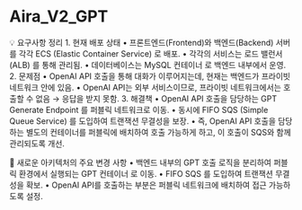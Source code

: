 # Aira_V2_GPT
💡 요구사항 정리
	1.	현재 배포 상태
	•	프론트엔드(Frontend)와 백엔드(Backend) 서버를 각각 ECS (Elastic Container Service) 로 배포.
	•	각각의 서비스는 로드 밸런서(ALB) 를 통해 관리됨.
	•	데이터베이스는 MySQL 컨테이너 로 백엔드 내부에서 운영.
	2.	문제점
	•	OpenAI API 호출을 통해 대화가 이루어지는데, 현재는 백엔드가 프라이빗 네트워크 안에 있음.
	•	OpenAI API는 외부 서비스이므로, 프라이빗 네트워크에서는 호출할 수 없음 → 응답을 받지 못함.
	3.	해결책
	•	OpenAI API 호출을 담당하는 GPT Generate Endpoint 를 퍼블릭 네트워크로 이동.
	•	동시에 FIFO SQS (Simple Queue Service) 를 도입하여 트랜잭션 무결성을 보장.
	•	즉, OpenAI API 호출을 담당하는 별도의 컨테이너를 퍼블릭에 배치하여 호출 가능하게 하고, 이 호출이 SQS와 함께 관리되도록 개선.

📌 새로운 아키텍처의 주요 변경 사항
	•	백엔드 내부의 GPT 호출 로직을 분리하여 퍼블릭 환경에서 실행되는 GPT 컨테이너 로 이동.
	•	FIFO SQS 를 도입하여 트랜잭션 무결성을 확보.
	•	OpenAI API를 호출하는 부분은 퍼블릭 네트워크에 배치하여 접근 가능하도록 설정.
